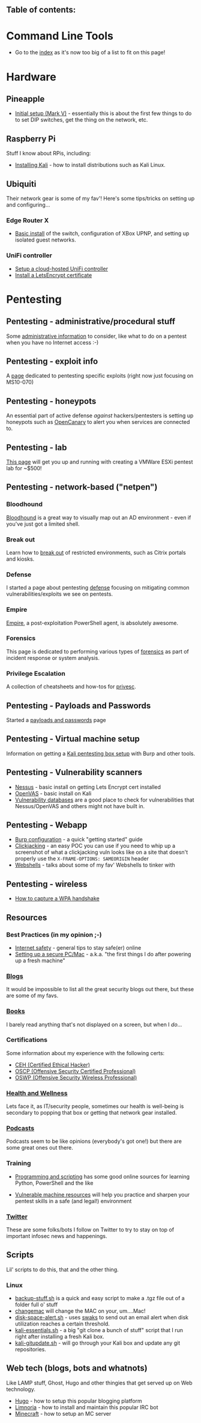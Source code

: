 Table of contents:
---

# Command Line Tools
* Go to the [index](cmdline/index.md) as it's now too big of a list to fit on this page!

# Hardware

## Pineapple
* [Initial setup (Mark V)](hardware/pineapple/pineapple.md) - essentially this is about the first few things to do to set DIP switches, get the thing on the network, etc.

## Raspberry Pi
Stuff I know about RPis, including:

* [Installing Kali](hardware/raspberrypi/install-kali.md) - how to install distributions such as Kali Linux.

## Ubiquiti 
Their network gear is some of my fav'! Here's some tips/tricks on setting up and configuring...

### Edge Router X
* [Basic install](hardware/ubiquiti/edgerouterx/erx.md) of the switch, configuration of XBox UPNP, and setting up isolated guest networks.

### UniFi controller
* [Setup a cloud-hosted UniFi controller](hardware/ubiquiti/unifi/install-hosted-unifi-controller)
* [Install a LetsEncrypt certificate](hardware/ubiquiti/unifi/install-lets-encrypt-cert.md)


# Pentesting
## Pentesting - administrative/procedural stuff
Some [administrative information](pentesting/admin/admin.md) to consider, like what to do on a pentest when you have no Internet access :-)

## Pentesting - exploit info
A [page](pentesting/exploit-info/exploit-info.md) dedicated to pentesting specific exploits (right now just focusing on MS10-070)

## Pentesting - honeypots
An essential part of active defense *against* hackers/pentesters is setting up honeypots such as [OpenCanary](pentesting/honeypots/opencanary.md) to alert you when services are connected to.

## Pentesting - lab
[This page](pentesting/lab/index.md) will get you up and running with creating a VMWare ESXi pentest lab for ~$500!

## Pentesting - network-based ("netpen")
### Bloodhound
[Bloodhound](pentesting/netpen/bloodhound.md) is a great way to visually map out an AD environment - even if you've just got a limited shell.

### Break out
Learn how to [break out](pentesting/netpen/breakout.md) of restricted environments, such as Citrix portals and kiosks.

### Defense
I started a page about pentesting [defense](pentesting/netpen/defense/defense-hardening.md) focusing on mitigating common vulnerabilities/exploits we see on pentests.

### Empire
[Empire](pentesting/netpen/empire.md), a post-exploitation PowerShell agent, is absolutely awesome.

### Forensics
This page is dedicated to performing various types of [forensics](pentesting/netpen/forensics.md) as part of incident response or system analysis.

### Privilege Escalation
A collection of cheatsheets and how-tos for [privesc](pentesting/netpen/privesc.md).

## Pentesting - Payloads and Passwords
Started a [payloads and passwords](pentesting/payloads/payloads-and-passwords.md) page

## Pentesting - Virtual machine setup
Information on getting a [Kali pentesting box setup](pentesting/vm-setup/vm-setup.md) with Burp and other tools.

## Pentesting - Vulnerability scanners
* [Nessus](vulnerability-scanners/nessus.md) - basic install on getting Lets Encrypt cert installed
* [OpenVAS](vulnerability-scanners/openvas.md) - basic install on Kali
* [Vulnerability databases](pentesting/vulnerability-scanners/vulnerability-databases.md) are a good place to check for vulnerabilities that Nessus/OpenVAS and others might not have built in.

## Pentesting - Webapp
* [Burp configuration](pentesting/webapp/burp.md) - a quick "getting started" guide
* [Clickjacking](pentesting/webapp/clickjacking.md) - an easy POC you can use if you need to whip up a screenshot of what a clickjacking vuln looks like on a site that doesn't properly use the `X-FRAME-OPTIONS: SAMEORIGIN` header
* [Webshells](pentesting/webapp/shells.md) - talks about some of my fav' Webshells to tinker with

## Pentesting - wireless
* [How to capture a WPA handshake](pentesting/wireless/wpa.md)

## Resources
### Best Practices (in my opinion ;-)
* [Internet safety](resources/best-practices/internetsafety.md) - general tips to stay safe(er) online
* [Setting up a secure PC/Mac](resources/best-practices/1sttimesetup.md) - a.k.a. "the first things I do after powering up a fresh machine"

### [Blogs](resources/blogs.md)
It would be impossible to list all the great security blogs out there, but these are some of my favs.

### [Books](resources/books.md)
I barely read anything that's not displayed on a screen, but when I *do*...

### Certifications
Some information about my experience with the following certs:

* [CEH (Certified Ethical Hacker)](resources/certifications/ceh.md)
* [OSCP (Offensive Security Certified Professional)](resources/certifications/oscp.md)
* [OSWP (Offensive Security Wireless Professional)](resources/certifications/oswp.md)

### [Health and Wellness](resources/health-and-wellness.md)
Lets face it, as IT/security people, sometimes our health is well-being is secondary to popping that box or getting that network gear installed.  

### [Podcasts](resources/podcasts.md)
Podcasts seem to be like opinions (everybody's got one!) but there are some great ones out there.

### Training
* [Programming and scripting](resources/training/programming-and-scripting.md) has some good online sources for learning Python, PowerShell and the like

* [Vulnerable machine resources](resources/training/vulnerable-machines.md) will help you practice and sharpen your pentest skills in a safe (and legal!) environment


### [Twitter](resources/twitter.md)
These are some folks/bots I follow on Twitter to try to stay on top of important infosec news and happenings.


## Scripts
Lil' scripts to do this, that and the other thing.

### Linux

* [backup-stuff.sh](scripts/linux/backup-stuff.sh) is a quick and easy script to make a .tgz file out of a folder full o' stuff
* [changemac](scripts/mac/changemac.md) will change the MAC on your, um....Mac!
* [disk-space-alert.sh](scripts/linux/disk-space-alert.sh) - uses [swaks](cmdline/linux/swaks.md) to send out an email alert when disk utilization reaches a certain threshold.
* [kali-essentials.sh](scripts/linux/kali-essentials.sh) - a big "git clone a bunch of stuff" script that I run right after installing a fresh Kali box.
* [kali-gitupdate.sh](scripts/linux/kali-gitupdate.sh) - will go through your Kali box and update any git repositories.

## Web tech (blogs, bots and whatnots)
Like LAMP stuff, Ghost, Hugo and other thingies that get served up on Web technology.

* [Hugo](web/hugo.md) - how to setup this popular blogging platform
* [Limnoria](web/limnoria.md) - how to install and maintain this popular IRC bot
* [Minecraft](gaming/minecraft.md) - how to setup an MC server
